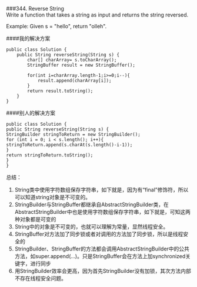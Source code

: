 ###344. Reverse String  
Write a function that takes a string as input and returns the string reversed.

Example:
Given s = "hello", return "olleh".

####我的解决方案

```
public class Solution {
    public String reverseString(String s) {
        char[] charArray= s.toCharArray();
        StringBuffer result = new StringBuffer();
        
        for(int i=charArray.length-1;i>=0;i--){
            result.append(charArray[i]);
        }
        return result.toString();
    }
}

```
####别人的解决方案

```
public class Solution {
public String reverseString(String s) {
StringBuilder stringToReturn = new StringBuilder();
for (int i = 0; i < s.length(); i++){
stringToReturn.append(s.charAt(s.length()-i-1));
}
return stringToReturn.toString();
}
}
```
总结：
1. String类中使用字符数组保存字符串，如下就是，因为有“final”修饰符，所以可以知道string对象是不可变的。
2. StringBuilder与StringBuffer都继承自AbstractStringBuilder类，在AbstractStringBuilder中也是使用字符数组保存字符串，如下就是，可知这两种对象都是可变的
3. String中的对象是不可变的，也就可以理解为常量，显然线程安全。
4. StringBuffer对方法加了同步锁或者对调用的方法加了同步锁，所以是线程安全的
5. StringBuilder、StringBuffer的方法都会调用AbstractStringBuilder中的公共方法，如super.append(...)。只是StringBuffer会在方法上加synchronized关键字，进行同步
6. 用StringBuilder效率会更高，因为首先StringBuilder没有加锁，其次方法内部不存在线程安全问题。
